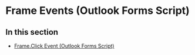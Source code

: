 
# Frame Events (Outlook Forms Script)

## In this section


-  [Frame.Click Event (Outlook Forms Script)](1ca51b8c-2756-b73a-bebe-c4093bfdbbce.md)
    
